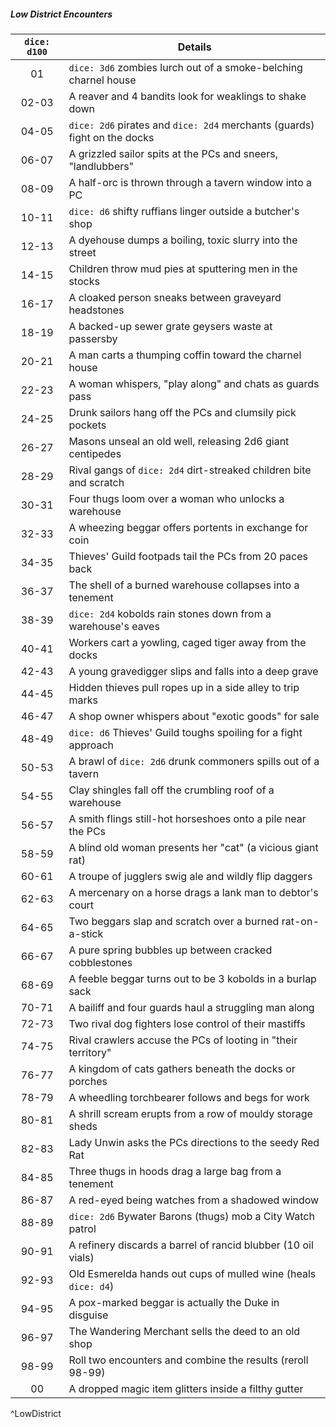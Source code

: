 ##### Low District Encounters
| `dice: d100` | Details                                                                   |
|:------------:| ------------------------------------------------------------------------- |
|      01      | `dice: 3d6` zombies lurch out of a smoke-belching charnel house           |
|    02-03     | A reaver and 4 bandits look for weaklings to shake down                   |
|    04-05     | `dice: 2d6` pirates and `dice: 2d4` merchants (guards) fight on the docks |
|    06-07     | A grizzled sailor spits at the PCs and sneers, "landlubbers"              |
|    08-09     | A half-orc is thrown through a tavern window into a PC                    |
|    10-11     | `dice: d6` shifty ruffians linger outside a butcher's shop                |
|    12-13     | A dyehouse dumps a boiling, toxic slurry into the street                  |
|    14-15     | Children throw mud pies at sputtering men in the stocks                   |
|    16-17     | A cloaked person sneaks between graveyard headstones                      |
|    18-19     | A backed-up sewer grate geysers waste at passersby                        |
|    20-21     | A man carts a thumping coffin toward the charnel house                    |
|    22-23     | A woman whispers, "play along" and chats as guards pass                   |
|    24-25     | Drunk sailors hang off the PCs and clumsily pick pockets                  |
|    26-27     | Masons unseal an old well, releasing 2d6 giant centipedes                 |
|    28-29     | Rival gangs of `dice: 2d4` dirt-streaked children bite and scratch        |
|    30-31     | Four thugs loom over a woman who unlocks a warehouse                      |
|    32-33     | A wheezing beggar offers portents in exchange for coin                    |
|    34-35     | Thieves' Guild footpads tail the PCs from 20 paces back                   |
|    36-37     | The shell of a burned warehouse collapses into a tenement                 |
|    38-39     | `dice: 2d4` kobolds rain stones down from a warehouse's eaves             |
|    40-41     | Workers cart a yowling, caged tiger away from the docks                   |
|    42-43     | A young gravedigger slips and falls into a deep grave                     |
|    44-45     | Hidden thieves pull ropes up in a side alley to trip marks                |
|    46-47     | A shop owner whispers about "exotic goods" for sale                       |
|    48-49     | `dice: d6` Thieves' Guild toughs spoiling for a fight approach            |
|    50-53     | A brawl of `dice: 2d6` drunk commoners spills out of a tavern             |
|    54-55     | Clay shingles fall off the crumbling roof of a warehouse                  |
|    56-57     | A smith flings still-hot horseshoes onto a pile near the PCs              |
|    58-59     | A blind old woman presents her "cat" (a vicious giant rat)                |
|    60-61     | A troupe of jugglers swig ale and wildly flip daggers                     |
|    62-63     | A mercenary on a horse drags a lank man to debtor's court                 |
|    64-65     | Two beggars slap and scratch over a burned rat-on-a-stick                 |
|    66-67     | A pure spring bubbles up between cracked cobblestones                     |
|    68-69     | A feeble beggar turns out to be 3 kobolds in a burlap sack                |
|    70-71     | A bailiff and four guards haul a struggling man along                     |
|    72-73     | Two rival dog fighters lose control of their mastiffs                     |
|    74-75     | Rival crawlers accuse the PCs of looting in "their territory"             |
|    76-77     | A kingdom of cats gathers beneath the docks or porches                    |
|    78-79     | A wheedling torchbearer follows and begs for work                         |
|    80-81     | A shrill scream erupts from a row of mouldy storage sheds                 |
|    82-83     | Lady Unwin asks the PCs directions to the seedy Red Rat                   |
|    84-85     | Three thugs in hoods drag a large bag from a tenement                     |
|    86-87     | A red-eyed being watches from a shadowed window                           |
|    88-89     | `dice: 2d6` Bywater Barons (thugs) mob a City Watch patrol                |
|    90-91     | A refinery discards a barrel of rancid blubber (10 oil vials)             |
|    92-93     | Old Esmerelda hands out cups of mulled wine (heals `dice: d4`)            |
|    94-95     | A pox-marked beggar is actually the Duke in disguise                      |
|    96-97     | The Wandering Merchant sells the deed to an old shop                      |
|    98-99     | Roll two encounters and combine the results (reroll 98-99)                |
|      00      | A dropped magic item glitters inside a filthy gutter                      |
^LowDistrict